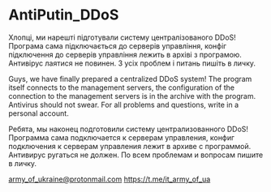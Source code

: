# AntiPutin_DDoS

Хлопці, ми нарешті підготували систему централізованого DDoS! Програма сама підключається до серверів управління, конфіг підключення до серверів управління лежить в архіві з програмою. Антивірус лаятися не повинен. З усіх проблем і питань пишіть в личку.

Guys, we have finally prepared a centralized DDoS system! The program itself connects to the management servers, the configuration of the connection to the management servers is in the archive with the program. Antivirus should not swear. For all problems and questions, write in a personal account.

Ребята, мы наконец подготовили систему централизованного DDoS! Программа сама подключается к серверам управления, конфиг подключения к серверам управления лежит в архиве с программой. Антивирус ругаться не должен. По всем проблемам и вопросам пишите в личку.



army_of_ukraine@protonmail.com 
https://t.me/it_army_of_ua
